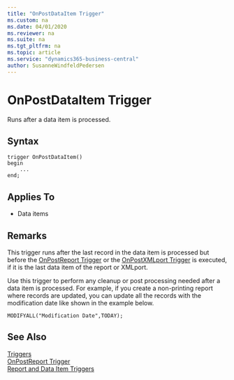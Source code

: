 ```yaml
---
title: "OnPostDataItem Trigger"
ms.custom: na
ms.date: 04/01/2020
ms.reviewer: na
ms.suite: na
ms.tgt_pltfrm: na
ms.topic: article
ms.service: "dynamics365-business-central"
author: SusanneWindfeldPedersen
---
```


# OnPostDataItem Trigger
Runs after a data item is processed.  

## Syntax  
```  
trigger OnPostDataItem() 
begin
    ...
end;
```  
## Applies To  
- Data items  
  
## Remarks  
 This trigger runs after the last record in the data item is processed but before the [OnPostReport Trigger](devenv-onpostreport-trigger.md) or the [OnPostXMLport Trigger](devenv-onpostxmlport-trigger.md) is executed, if it is the last data item of the report or XMLport.  
  
 Use this trigger to perform any cleanup or post processing needed after a data item is processed. For example, if you create a non-printing report where records are updated, you can update all the records with the modification date like shown in the example below.  
  
```  
MODIFYALL("Modification Date",TODAY);   
```  
  
## See Also  
 [Triggers](devenv-triggers.md)  
 [OnPostReport Trigger](devenv-onpostreport-trigger.md)  
 [Report and Data Item Triggers](devenv-report-and-data-item-triggers.md)  